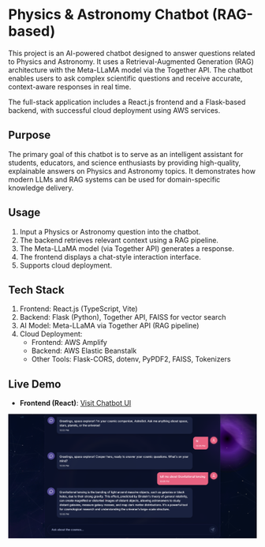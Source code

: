 # Physics & Astronomy Chatbot (RAG-based)
This project is an AI-powered chatbot designed to answer questions related to Physics and Astronomy. It uses a Retrieval-Augmented Generation (RAG) architecture with the Meta-LLaMA model via the Together API. The chatbot enables users to ask complex scientific questions and receive accurate, context-aware responses in real time.

The full-stack application includes a React.js frontend and a Flask-based backend, with successful cloud deployment using AWS services.

## Purpose
The primary goal of this chatbot is to serve as an intelligent assistant for students, educators, and science enthusiasts by providing high-quality, explainable answers on Physics and Astronomy topics. It demonstrates how modern LLMs and RAG systems can be used for domain-specific knowledge delivery.

## Usage
1. Input a Physics or Astronomy question into the chatbot.
2. The backend retrieves relevant context using a RAG pipeline.
3. The Meta-LLaMA model (via Together API) generates a response.
4. The frontend displays a chat-style interaction interface.
5. Supports cloud deployment.

## Tech Stack
1. Frontend: React.js (TypeScript, Vite)
2. Backend: Flask (Python), Together API, FAISS for vector search
3. AI Model: Meta-LLaMA via Together API (RAG pipeline)
4. Cloud Deployment:
    - Frontend: AWS Amplify
    - Backend: AWS Elastic Beanstalk
    - Other Tools: Flask-CORS, dotenv, PyPDF2, FAISS, Tokenizers

## Live Demo
- **Frontend (React)**: [Visit Chatbot UI](https://astrobot-frontend-h0zs.onrender.com)

<p align="center">
   <img src="Screenshot 2025-06-26 220640.png " alt="Screenshot 1"/>
</p>
